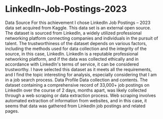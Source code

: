 # LinkedIn-Job-Postings-2023
Data Source
For this achievement I chose LinkedIn Job Postings – 2023 data set acquired from Kaggle. This data set is an external open source.
The dataset is sourced from LinkedIn, a widely
utilized professional networking platform connecting companies and individuals in the
pursuit of talent.
The trustworthiness of the dataset depends on various factors, including
the methods used for data collection and the integrity of the source, in this case, LinkedIn.
LinkedIn is a reputable professional networking platform, and if the data was collected
ethically and in accordance with LinkedIn's terms of service, it can be considered
trustworthy.
I have selected this dataset as it meets all the requirements, and I find the topic interesting
for analysis, especially considering that I am in a job search process.
Data Profile
Data collection and contents.
The dataset containing a comprehensive record of 33,000+ job postings on LinkedIn over
the course of 2 days, months apart, was likely collected through a web scraping or data
extraction process. Web scraping involves automated extraction of information from
websites, and in this case, it seems that data was gathered from LinkedIn job postings and
related pages.
